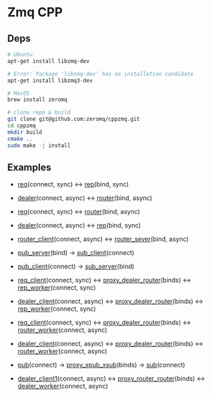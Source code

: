 # Zmq CPP

## Deps

```sh
# Ubuntu
apt-get install libzmq-dev

# Error: Package 'libzmq-dev' has no installation candidate
apt-get install libzmq3-dev

# MacOS
brew install zeromq

# clone repo & build
git clone git@github.com:zeromq/cppzmq.git
cd cppzmq
mkdir build
cmake ..
sudo make -j install
```

## Examples

- [req](./tests/simple_req.cc)(connect, sync) <-> [rep](./tests/simple_rep.cc)(bind, sync)

- [dealer](./tests/simple_dealer_client.cc)(connect, async) <-> [router](./tests/simple_router_server.cc)(bind, async)

- [req](./tests/simple_req.cc)(connect, sync) <-> [router](./tests/simple_router_server.cc)(bind, async)

- [dealer](./tests/simple_dealer_client.cc)(connect, async) <-> [rep](./tests/simple_rep.cc)(bind, sync)

- [router_client](./tests/simple_router_client.cc)(connect, async) <-> [router_sever](./tests/simple_router_server.cc)(bind, async)

- [pub_server](./tests/simple_pub_server.cc)(bind) -> [sub_client](./tests/simple_sub_client.cc)(connect)

- [pub_client](./tests/simple_pub_client.cc)(connect) -> [sub_server](./tests/simple_sub_server.cc)(bind)

- [req_client](./tests/proxy_req_client.cc)(connect, sync) <-> [proxy_dealer_router](./tests/proxy_dealer_router.cc)(binds) <-> [rep_worker](./tests/proxy_rep_worker.cc)(connect, sync)

- [dealer_client](./tests/proxy_dealer_client.cc)(connect, async) <-> [proxy_dealer_router](./tests/proxy_dealer_router.cc)(binds) <-> [rep_worker](./tests/proxy_rep_worker.cc)(connect, sync)

- [req_client](./tests/proxy_req_client.cc)(connect, sync) <-> [proxy_dealer_router](./tests/proxy_dealer_router.cc)(binds) <-> [router_worker](./tests/proxy_router_worker.cc)(connect, async)

- [dealer_client](./tests/proxy_dealer_client.cc)(connect, async) <-> [proxy_dealer_router](./tests/proxy_dealer_router.cc)(binds) <-> [router_worker](./tests/proxy_router_worker.cc)(connect, async)

- [pub](./tests/proxy_pub.cc)(connect) -> [proxy_xpub_xsub](./tests/proxy_pub_sub.cc)(binds) -> [sub](./tests/proxy_sub.cc)(connect)

- [dealer_client1](./tests/proxy_dealer_client1.cc)(connect, async) <-> [proxy_router_router](./tests/proxy_router_router.cc)(binds) <-> [dealer_worker](./tests/proxy_dealer_worker.cc)(connect, async)
